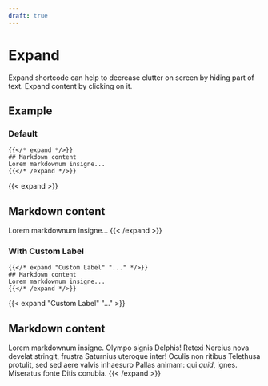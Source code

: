 ```yaml
---
draft: true
---
```

# Expand

Expand shortcode can help to decrease clutter on screen by hiding part of text. Expand content by clicking on it.

## Example
### Default

```tpl
{{</* expand */>}}
## Markdown content
Lorem markdownum insigne...
{{</* /expand */>}}
```

{{< expand >}}
## Markdown content
Lorem markdownum insigne...
{{< /expand >}}

### With Custom Label

```tpl
{{</* expand "Custom Label" "..." */>}}
## Markdown content
Lorem markdownum insigne...
{{</* /expand */>}}
```

{{< expand "Custom Label" "..." >}}
## Markdown content
Lorem markdownum insigne. Olympo signis Delphis! Retexi Nereius nova develat
stringit, frustra Saturnius uteroque inter! Oculis non ritibus Telethusa
protulit, sed sed aere valvis inhaesuro Pallas animam: qui _quid_, ignes.
Miseratus fonte Ditis conubia.
{{< /expand >}}
